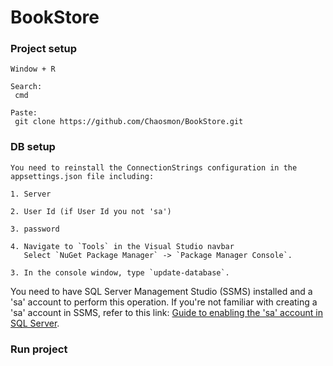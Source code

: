 # BookStore

### Project setup

```
Window + R

Search:
 cmd

Paste:
 git clone https://github.com/Chaosmon/BookStore.git
```
### DB setup
```
You need to reinstall the ConnectionStrings configuration in the appsettings.json file including:

1. Server

2. User Id (if User Id you not 'sa')

3. password

4. Navigate to `Tools` in the Visual Studio navbar
   Select `NuGet Package Manager` -> `Package Manager Console`.

3. In the console window, type `update-database`.
```
You need to have SQL Server Management Studio (SSMS) installed and a 'sa' account to perform this operation.
If you're not familiar with creating a 'sa' account in SSMS, refer to this link: 
[Guide to enabling the 'sa' account in SQL Server](https://qthang.net/huong-dan-bat-tai-khoan-sa-trong-sql-server).

### Run project
